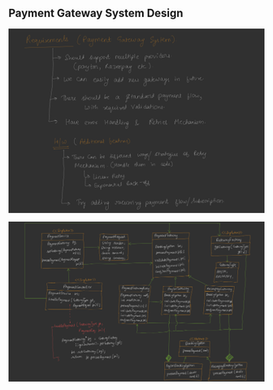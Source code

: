 ## Payment Gateway System Design

![1757442345080](image/PaymentGateway/1757442345080.png)

![1757442356077](image/PaymentGateway/1757442356077.png)
